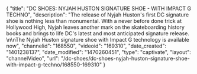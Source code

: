 {
    "title": "DC SHOES: NYJAH HUSTON SIGNATURE SHOE - WITH IMPACT G TECHNO",
    "description": "The release of Nyjah Huston's first DC signature shoe is nothing less than monumental. With a never before done trick at Hollywood High, Nyjah leaves another mark on the skateboarding history books and brings to life DC's latest and most anticipated signature release. \n\nThe Nyjah Huston signature shoe with Impact G technology is available now",
    "channelid": "168550",
    "videoid": "169310",
    "date_created": "1401238137",
    "date_modified": "1470260451",
    "type": "captivate",
    "layout": "channelVideo",
    "url": "\/dc-shoes\/dc-shoes-nyjah-huston-signature-shoe-with-impact-g-techno\/168550-169310"
}